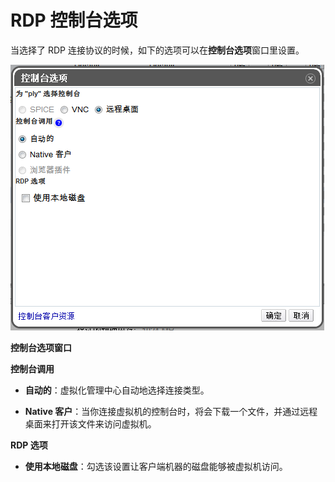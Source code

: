 # RDP 控制台选项

当选择了 RDP 连接协议的时候，如下的选项可以在**控制台选项**窗口里设置。

![](../images/vm-console-options-rdp.png)

**控制台选项窗口**

**控制台调用**

* **自动的**：虚拟化管理中心自动地选择连接类型。

* **Native 客户**：当你连接虚拟机的控制台时，将会下载一个文件，并通过远程桌面来打开该文件来访问虚拟机。

**RDP 选项**

* **使用本地磁盘**：勾选该设置让客户端机器的磁盘能够被虚拟机访问。


